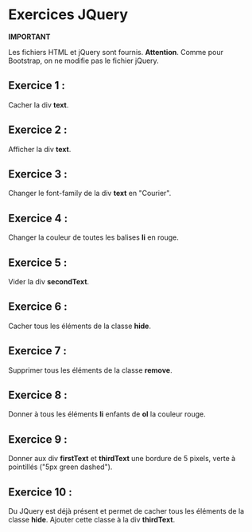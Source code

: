 # Exercices JQuery

**IMPORTANT**

Les fichiers HTML et jQuery sont fournis. **Attention**. Comme pour Bootstrap, on ne modifie pas le fichier jQuery.

## Exercice 1 :

Cacher la div **text**.

## Exercice 2 :

Afficher la div **text**.

## Exercice 3 :

Changer le font-family de la div **text** en "Courier".

## Exercice 4 :

Changer la couleur de toutes les balises **li** en rouge.

## Exercice 5 :

Vider la div **secondText**.

## Exercice 6 :

Cacher tous les éléments de la classe **hide**.

## Exercice 7 :

Supprimer tous les éléments de la classe **remove**.

## Exercice 8 :

Donner à tous les éléments **li** enfants de **ol** la couleur rouge.

## Exercice 9 :

Donner aux div **firstText** et **thirdText** une bordure de 5 pixels, verte à pointillés ("5px green dashed").

## Exercice 10 :

Du JQuery est déjà présent et permet de cacher tous les éléments de la classe **hide**. Ajouter cette classe à la div **thirdText**.
